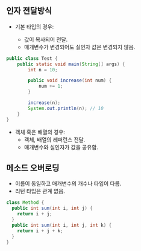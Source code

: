 ## 인자 전달방식

- 기본 타입의 경우:

  - 값이 복사되어 전달.
  - 매개변수가 변경되어도 실인자 값은 변경되지 않음.

```java
public class Test {
    public static void main(String[] args) {
        int n = 10;

        public void increase(int num) {
            num += 1;
        }

        increase(n);
        System.out.println(n); // 10
    }
}
```

- 객체 혹은 배열의 경우:
  - 객체, 배열의 레퍼런스 전달.
  - 매개변수와 실인자가 값을 공유함.

## 메소드 오버로딩

- 이름이 동일하고 매개변수의 개수나 타입이 다름.
- 리턴 타입은 관계 없음.

```java
class Method {
  public int sum(int i, int j) {
    return i + j;
  }
  public int sum(int i, int j, int k) {
    return i + j + k;
  }
}
```
